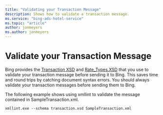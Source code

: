 ```yaml
---
title: "Validating your Transaction Message"
description: Shows how to validate a transaction message.
ms.service: "bing-ads-hotel-service"
ms.topic: "article"
author: jonmeyers
ms.author: jonmeyers
---
```


# Validate your Transaction Message

Bing provides the [Transaction XSD](https://bhacstatic.blob.core.windows.net/schemas/transaction.xsd) and [Rate_Types.XSD](https://bhacstatic.blob.core.windows.net/schemas/rate_types.xsd) that you use to validate your transaction message before sending it to Bing. This saves time and round trips by catching document syntax errors. You should always validate your transaction messages before sending them to Bing.

The following example shows using xmllint to validate the message contained in SampleTransaction.xml.

```
xmllint.exe --schema transaction.xsd SampleTransaction.xml
```
